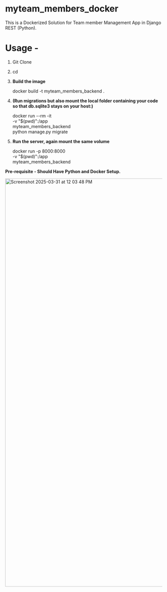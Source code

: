 # myteam_members_docker
This is a Dockerized Solution for Team member Management App in Django REST (Python).

# Usage - 

1. Git Clone <repo Name>
2. cd <director>
3. **Build the image**
   
   docker build -t myteam_members_backend .
   
5. **(Run migrations but also mount the local folder containing your code so that db.sqlite3 stays on your host:)**
   
   docker run --rm -it \
  -v "$(pwd)":/app \
  myteam_members_backend \
  python manage.py migrate

7. **Run the server, again mount the same volume**
   
   docker run -p 8000:8000 \
  -v "$(pwd)":/app \
  myteam_members_backend

**Pre-requisite - Should Have Python and Docker Setup.**



<img width="1305" alt="Screenshot 2025-03-31 at 12 03 48 PM" src="https://github.com/user-attachments/assets/657c194f-0977-424e-9439-3f2b9f931661" />



